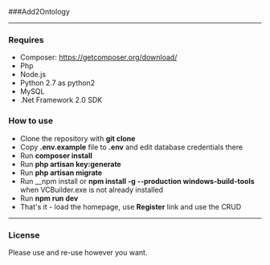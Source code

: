 ###Add2Ontology

---
### Requires
 * Composer: https://getcomposer.org/download/
 * Php
 * Node.js
 * Python 2.7 as python2 
 * MySQL
 * .Net Framework 2.0 SDK
  
### How to use

- Clone the repository with __git clone__
- Copy __.env.example__ file to __.env__ and edit database credentials there
- Run __composer install__
- Run __php artisan key:generate__
- Run __php artisan migrate__
- Run __npm install or __npm install -g --production windows-build-tools__ when VCBuilder.exe is not already installed
- Run __npm run dev__
- That's it - load the homepage, use __Register__ link and use the CRUD

---

### License

Please use and re-use however you want.
